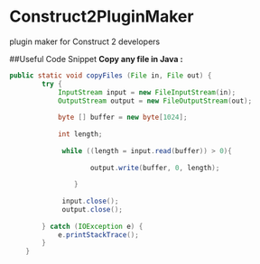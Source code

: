 # Construct2PluginMaker
plugin maker for Construct 2 developers

##Useful Code Snippet
**Copy any file in Java :**
```java
public static void copyFiles (File in, File out) {
		try {
			InputStream input = new FileInputStream(in);
			OutputStream output = new FileOutputStream(out);
			
			byte [] buffer = new byte[1024];
			
			int length;
			
			 while ((length = input.read(buffer)) > 0){
				 
	    	    	output.write(buffer, 0, length);
	 
	    	    }
			 
			 input.close();
			 output.close();
			
		} catch (IOException e) {
			e.printStackTrace();
		}
	}
```
